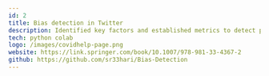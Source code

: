 ```yaml
---
id: 2
title: Bias detection in Twitter
description: Identified key factors and established metrics to detect propaganda and classify Twitter users as bots.
tech: python colab 
logo: /images/covidhelp-page.png
website: https://link.springer.com/book/10.1007/978-981-33-4367-2
github: https://github.com/sr33hari/Bias-Detection
---
```

